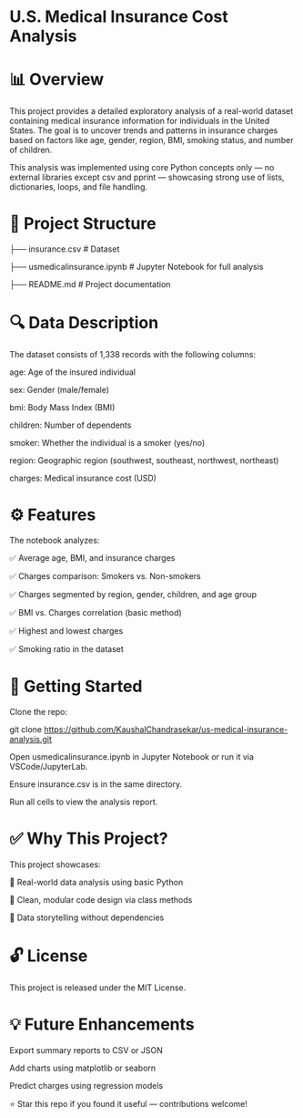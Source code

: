 # U.S. Medical Insurance Cost Analysis

# 📊 Overview

This project provides a detailed exploratory analysis of a real-world dataset containing medical insurance information for individuals in the United States. The goal is to uncover trends and patterns in insurance charges based on factors like age, gender, region, BMI, smoking status, and number of children.

This analysis was implemented using core Python concepts only — no external libraries except csv and pprint — showcasing strong use of lists, dictionaries, loops, and file handling.

# 📂 Project Structure

├── insurance.csv                  # Dataset

├── usmedicalinsurance.ipynb        # Jupyter Notebook for full analysis

├── README.md                      # Project documentation

# 🔍 Data Description

The dataset consists of 1,338 records with the following columns:

age: Age of the insured individual

sex: Gender (male/female)

bmi: Body Mass Index (BMI)

children: Number of dependents

smoker: Whether the individual is a smoker (yes/no)

region: Geographic region (southwest, southeast, northwest, northeast)

charges: Medical insurance cost (USD)

# ⚙️ Features

The notebook analyzes:

✅ Average age, BMI, and insurance charges

✅ Charges comparison: Smokers vs. Non-smokers

✅ Charges segmented by region, gender, children, and age group

✅ BMI vs. Charges correlation (basic method)

✅ Highest and lowest charges

✅ Smoking ratio in the dataset

# 🚀 Getting Started

Clone the repo:

git clone https://github.com/KaushalChandrasekar/us-medical-insurance-analysis.git

Open usmedicalinsurance.ipynb in Jupyter Notebook or run it via VSCode/JupyterLab.

Ensure insurance.csv is in the same directory.

Run all cells to view the analysis report.

# ✅ Why This Project?

This project showcases:

📌 Real-world data analysis using basic Python

📌 Clean, modular code design via class methods

📌 Data storytelling without dependencies

# 🔓 License

This project is released under the MIT License.

# 💡 Future Enhancements

Export summary reports to CSV or JSON

Add charts using matplotlib or seaborn

Predict charges using regression models

⭐ Star this repo if you found it useful — contributions welcome!
